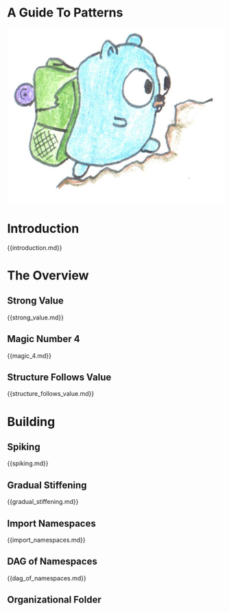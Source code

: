 # A Guide To Patterns

![](../assets/hiking.png)

# Introduction

{{introduction.md}}

# The Overview


## Strong Value

{{strong_value.md}}


## Magic Number 4

{{magic_4.md}}


## Structure Follows Value

{{structure_follows_value.md}}


# Building

## Spiking

{{spiking.md}}

## Gradual Stiffening

{{gradual_stiffening.md}}

## Import Namespaces

{{import_namespaces.md}}

## DAG of Namespaces

{{dag_of_namespaces.md}}

## Organizational Folder
